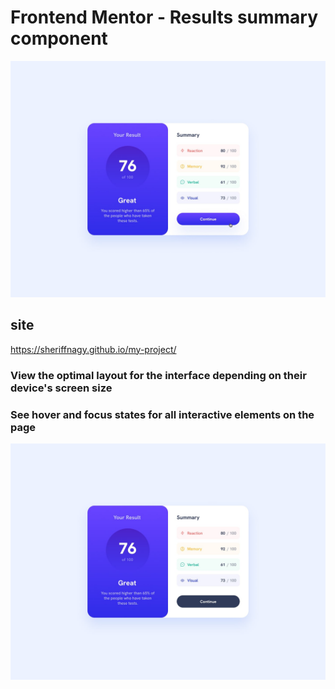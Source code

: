 # Frontend Mentor - Results summary component

![Design preview for the Results summary component coding challenge](design/active-states.jpg)

## site

https://sheriffnagy.github.io/my-project/


### View the optimal layout for the interface depending on their device's screen size


### See hover and focus states for all interactive elements on the page


![Geting Starting](./design/desktop-design.jpg)
